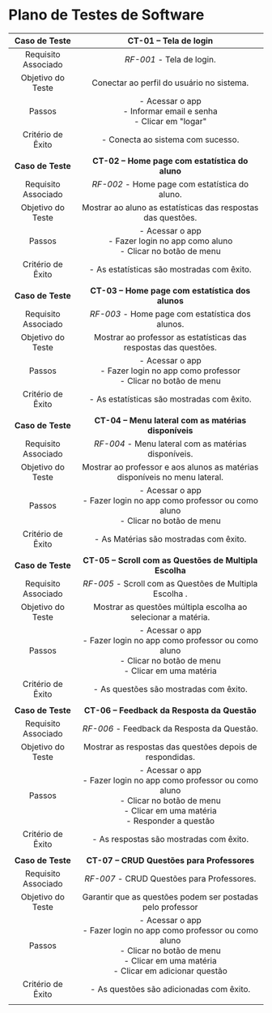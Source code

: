 # Plano de Testes de Software

| **Caso de Teste** 	| **CT-01 – Tela de login** 	|
|:---:	|:---:	|
|	Requisito Associado 	| *RF-001* - Tela de login. |
| Objetivo do Teste 	| Conectar ao perfil do usuário no sistema. |
| Passos 	| - Acessar o app <br> - Informar email e senha<br> - Clicar em "logar" <br>  |
|Critério de Êxito | - Conecta ao sistema com sucesso. |
|  	|  	|
| **Caso de Teste** 	| **CT-02 – Home page com estatística do aluno**	|
|Requisito Associado | *RF-002*	- Home page com estatística do aluno. |
| Objetivo do Teste 	| Mostrar ao aluno as estatísticas das respostas das questões. |
| Passos 	| - Acessar o app <br> - Fazer login no app como aluno<br> - Clicar no botão de menu |
|Critério de Êxito | - As estatísticas são mostradas com êxito. |
|  	|  	|
| **Caso de Teste** 	| **CT-03 – Home page com estatística dos alunos**	|
|Requisito Associado | *RF-003*	- Home page com estatística dos alunos. |
| Objetivo do Teste 	| Mostrar ao professor as estatísticas das respostas das questões. |
| Passos 	| - Acessar o app <br> - Fazer login no app como professor<br> - Clicar no botão de menu |
|Critério de Êxito | - As estatísticas são mostradas com êxito. |
|  	|  	|
| **Caso de Teste** 	| **CT-04 – Menu lateral com as matérias disponíveis**	|
|Requisito Associado | *RF-004*	- Menu lateral com as matérias disponíveis. |
| Objetivo do Teste 	| Mostrar ao professor e aos alunos as matérias disponíveis no menu lateral. |
| Passos 	| - Acessar o app <br> - Fazer login no app como professor ou como aluno<br> - Clicar no botão de menu |
|Critério de Êxito | - As Matérias são mostradas com êxito. |
|  	|  	|
| **Caso de Teste** 	| **CT-05 – Scroll com as Questões de Multipla Escolha**	|
|Requisito Associado | *RF-005*	- Scroll com as Questões de Multipla Escolha . |
| Objetivo do Teste 	| Mostrar as questões múltipla escolha ao selecionar a matéria. |
| Passos 	| - Acessar o app <br> - Fazer login no app como professor ou como aluno<br> - Clicar no botão de menu <br> - Clicar em uma matéria|
|Critério de Êxito | - As questões são mostradas com êxito. |
|  	|  	|
| **Caso de Teste** 	| **CT-06 – Feedback da Resposta da Questão**	|
|Requisito Associado | *RF-006*	-  Feedback da Resposta da Questão. |
| Objetivo do Teste 	| Mostrar as respostas das questões depois de respondidas. |
| Passos 	| - Acessar o app <br> - Fazer login no app como professor ou como aluno<br> - Clicar no botão de menu <br> - Clicar em uma matéria <br> - Responder a questão|
|Critério de Êxito | - As respostas são mostradas com êxito. |
|  	|  	|
| **Caso de Teste** 	| **CT-07 – CRUD Questões para Professores**	|
|Requisito Associado | *RF-007*	-  CRUD Questões para Professores. |
| Objetivo do Teste 	| Garantir que as questões podem ser postadas pelo professor |
| Passos 	| - Acessar o app <br> - Fazer login no app como professor ou como aluno<br> - Clicar no botão de menu <br> - Clicar em uma matéria <br> - Clicar em adicionar questão|
|Critério de Êxito | - As questões são adicionadas com êxito. |
|  	|  	|


 <!--
> **Links Úteis**:
> - [IBM - Criação e Geração de Planos de Teste](https://www.ibm.com/developerworks/br/local/rational/criacao_geracao_planos_testes_software/index.html)
> - [Práticas e Técnicas de Testes Ágeis](http://assiste.serpro.gov.br/serproagil/Apresenta/slides.pdf)
> -  [Teste de Software: Conceitos e tipos de testes](https://blog.onedaytesting.com.br/teste-de-software/)
> - [Criação e Geração de Planos de Teste de Software](https://www.ibm.com/developerworks/br/local/rational/criacao_geracao_planos_testes_software/index.html)
> - [Ferramentas de Test para Java Script](https://geekflare.com/javascript-unit-testing/)
> - [UX Tools](https://uxdesign.cc/ux-user-research-and-user-testing-tools-2d339d379dc7)
-->

